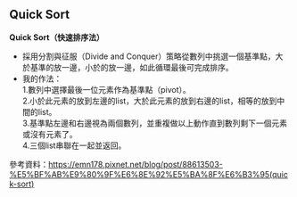 ## Quick Sort
**Quick Sort（快速排序法）**
* 採用分割與征服（Divide and Conquer）策略從數列中挑選一個基準點，大於基準的放一邊，小於的放一邊，如此循環最後可完成排序。
* 我的作法：    
    1.數列中選擇最後一位元素作為基準點（pivot）。    
    2.小於此元素的放到左邊的list，大於此元素的放到右邊的list，相等的放到中間的list。    
    3.基準點左邊和右邊視為兩個數列，並重複做以上動作直到數列剩下一個元素或沒有元素了。    
    4.三個list串聯在一起並返回。    
    
參考資料：https://emn178.pixnet.net/blog/post/88613503-%E5%BF%AB%E9%80%9F%E6%8E%92%E5%BA%8F%E6%B3%95(quick-sort)
